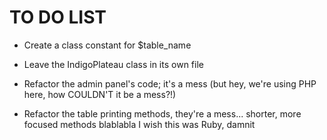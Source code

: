 TO DO LIST
==========

- Create a class constant for $table_name

- Leave the IndigoPlateau class in its own file

- Refactor the admin panel's code; it's a mess (but hey, we're using PHP here, how COULDN'T it be a mess?!)

- Refactor the table printing methods, they're a mess... shorter, more focused methods blablabla I wish this was Ruby, damnit